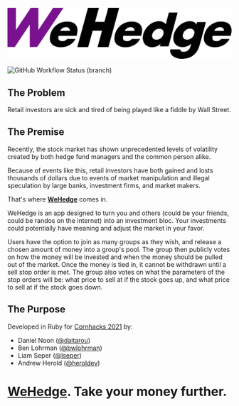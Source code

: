 ![WeHedge Primary Logo](/client/src/assets/logo/wehedge_black_png.png)

![GitHub Workflow Status (branch)](https://img.shields.io/github/workflow/status/danielnoon/wehedge/Development%20CI/dev?label=development%20build)

## The Problem
Retail investors are sick and tired of being played like a fiddle by Wall Street.

## The Premise
Recently, the stock market has shown unprecedented levels of volatility created by both hedge fund managers and the common person alike. 

Because of events like this, retail investors have both gained and losts thousands of dollars due to events of market manipulation and illegal speculation by large banks, investment firms, and market makers.

That's where [**WeHedge**](https://wehedge.app) comes in.

WeHedge is an app designed to turn you and others (could be your friends, could be randos on the internet) into an investment bloc. Your investments could potentially have meaning and adjust the market in your favor.

Users have the option to join as many groups as they wish, and release a chosen amount of money into a group's pool. The group then publicly votes on how the money will be invested and when the money should be pulled out of the market. Once the money is tied in, it cannot be withdrawn until a sell stop order is met. The group also votes on what the parameters of the stop orders will be: what price to sell at if the stock goes up, and what price to sell at if the stock goes down.

## The Purpose
Developed in Ruby for [Cornhacks 2021](https://cornhacks.com/) by:
* Daniel Noon ([@daitarou](https://github.com/daitarou)) 
* Ben Lohrman ([@bwlohrman](https://github.com/bwlohrman))
* Liam Seper ([@lseper](https://github.com/lseper))
* Andrew Herold ([@heroldev](https://heroldev.net))

# [WeHedge](https://wehedge.app). Take your money further.

